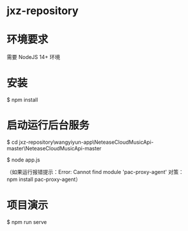 # jxz-repository
# 环境要求
需要 NodeJS 14+ 环境
# 安装
$ npm install
# 启动运行后台服务
$ cd jxz-repository\wangyiyun-app\NeteaseCloudMusicApi-master\NeteaseCloudMusicApi-master

$ node app.js

（如果运行报错提示：Error: Cannot find module 'pac-proxy-agent' 对策：npm  install pac-proxy-agent）
# 项目演示
$ npm run serve
